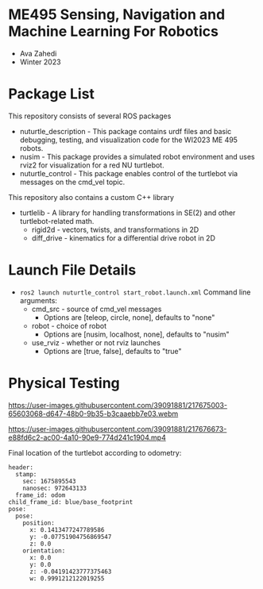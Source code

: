 # ME495 Sensing, Navigation and Machine Learning For Robotics
* Ava Zahedi
* Winter 2023
# Package List
This repository consists of several ROS packages
- nuturtle_description - This package contains urdf files and basic debugging, testing, and visualization code for the WI2023 ME 495 robots.
- nusim - This package provides a simulated robot environment and uses rviz2 for visualization for a red NU turtlebot.
- nuturtle_control - This package enables control of the turtlebot via messages on the cmd_vel topic.

This repository also contains a custom C++ library
-  turtlelib - A library for handling transformations in SE(2) and other turtlebot-related math.
    * rigid2d -  vectors, twists, and transformations in 2D
    * diff_drive - kinematics for a differential drive robot in 2D

# Launch File Details
* `ros2 launch nuturtle_control start_robot.launch.xml`
    Command line arguments:
    - cmd_src - source of cmd_vel messages
      - Options are [teleop, circle, none], defaults to "none" 
    - robot - choice of robot
      - Options are [nusim, localhost, none], defaults to "nusim"
    - use_rviz - whether or not rviz launches
      - Options are [true, false], defaults to "true"

# Physical Testing

https://user-images.githubusercontent.com/39091881/217675003-65603068-d647-48b0-9b35-b3caaebb7e03.webm

https://user-images.githubusercontent.com/39091881/217676673-e88fd6c2-ac00-4a10-90e9-774d241c1904.mp4

Final location of the turtlebot according to odometry:  
```
header: 
  stamp:  
    sec: 1675895543  
    nanosec: 972643133  
  frame_id: odom  
child_frame_id: blue/base_footprint  
pose:  
  pose:  
    position:  
      x: 0.1413477247789586  
      y: -0.07751904756869547  
      z: 0.0  
    orientation:  
      x: 0.0  
      y: 0.0  
      z: -0.04191423777375463  
      w: 0.9991212122019255  
```
